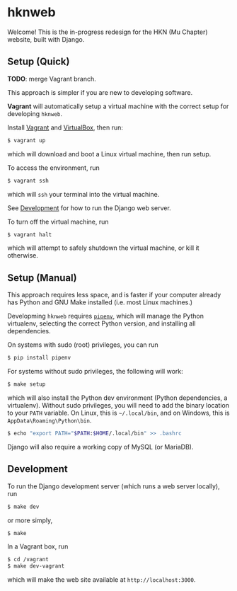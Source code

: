 hknweb
======

Welcome! This is the in-progress redesign for the HKN (Mu Chapter) website,
built with Django.

## Setup (Quick)

**TODO**: merge Vagrant branch.

This approach is simpler if you are new to developing software.

**Vagrant** will automatically setup a virtual machine with the correct
setup for developing `hknweb`.

Install [Vagrant](https://www.vagrantup.com/) and [VirtualBox](https://www.virtualbox.org/),
then run:

```sh
$ vagrant up
```

which will download and boot a Linux virtual machine, then run setup.

To access the environment, run

```sh
$ vagrant ssh
```

which will `ssh` your terminal into the virtual machine.

See [Development](#development) for how to run the Django web server.

To turn off the virtual machine, run

```sh
$ vagrant halt
```

which will attempt to safely shutdown the virtual machine, or kill it otherwise.

## Setup (Manual)

This approach requires less space, and is faster if your computer already has Python
and GNU Make installed (i.e. most Linux machines.)

Developming `hknweb` requires [`pipenv`](https://docs.pipenv.org), which will
manage the Python virtualenv, selecting the correct Python version, and
installing all dependencies.

On systems with sudo (root) privileges, you can run

```sh
$ pip install pipenv
```

For systems without sudo privileges, the following will work:

```sh
$ make setup
```

which will also install the Python dev environment (Python dependencies, a virtualenv).
Without sudo privileges, you will need to add the binary location to your `PATH` variable.
On Linux, this is `~/.local/bin`, and on Windows, this is `AppData\Roaming\Python\bin`.

```sh
$ echo "export PATH="$PATH:$HOME/.local/bin" >> .bashrc
```

Django will also require a working copy of MySQL (or MariaDB).

## Development

To run the Django development server (which runs a web server locally), run
```sh
$ make dev
```

or more simply,
```sh
$ make
```

In a Vagrant box, run
```sh
$ cd /vagrant
$ make dev-vagrant
```

which will make the web site available at `http://localhost:3000`.

